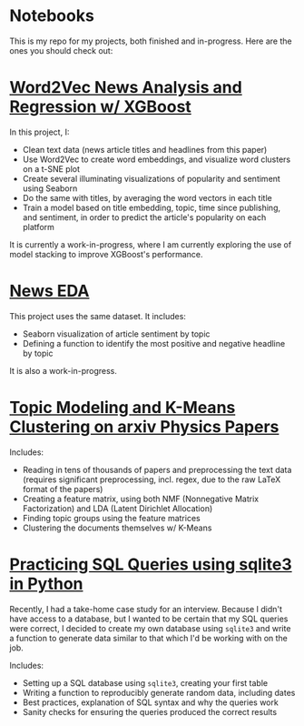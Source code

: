 # Notebooks
This is my repo for my projects, both finished and in-progress. Here are the ones you should check out:

# [Word2Vec News Analysis and Regression w/ XGBoost](https://github.com/chambliss/Notebooks/blob/master/Word2Vec_News_Analysis.ipynb)

In this project, I:
* Clean text data (news article titles and headlines from this paper)
* Use Word2Vec to create word embeddings, and visualize word clusters on a t-SNE plot
* Create several illuminating visualizations of popularity and sentiment using Seaborn
* Do the same with titles, by averaging the word vectors in each title
* Train a model based on title embedding, topic, time since publishing, and sentiment, in order to predict the article's popularity on each platform

It is currently a work-in-progress, where I am currently exploring the use of model stacking to improve XGBoost's performance.

# [News EDA](https://github.com/chambliss/Notebooks/blob/master/News_Analysis_EDA.ipynb)

This project uses the same dataset. It includes:
* Seaborn visualization of article sentiment by topic
* Defining a function to identify the most positive and negative headline by topic

It is also a work-in-progress.

# [Topic Modeling and K-Means Clustering on arxiv Physics Papers](https://github.com/chambliss/Notebooks/blob/master/Classification%20and%20Topic%20Modeling%20Practice.ipynb)

Includes:
* Reading in tens of thousands of papers and preprocessing the text data (requires significant preprocessing, incl. regex, due to the raw LaTeX format of the papers)
* Creating a feature matrix, using both NMF (Nonnegative Matrix Factorization) and LDA (Latent Dirichlet Allocation)
* Finding topic groups using the feature matrices
* Clustering the documents themselves w/ K-Means

# [Practicing SQL Queries using sqlite3 in Python](https://github.com/chambliss/Notebooks/blob/master/Practicing%20SQL%20Queries%20using%20sqlite3.ipynb)

Recently, I had a take-home case study for an interview. Because I didn't have access to a database, but I wanted to be certain that my SQL queries were correct, I decided to create my own database using `sqlite3` and write a function to generate data similar to that which I'd be working with on the job. 

Includes:
* Setting up a SQL database using `sqlite3`, creating your first table
* Writing a function to reproducibly generate random data, including dates
* Best practices, explanation of SQL syntax and why the queries work
* Sanity checks for ensuring the queries produced the correct results


